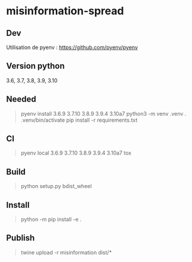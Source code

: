 # misinformation-spread

## Dev

Utilisation de pyenv : https://github.com/pyenv/pyenv

## Version python

3.6, 3.7, 3.8, 3.9, 3.10

## Needed

> pyenv install 3.6.9 3.7.10 3.8.9 3.9.4 3.10a7
> python3 -m venv .venv
> . .venv/bin/activate
> pip install -r requirements.txt

## CI

> pyenv local 3.6.9 3.7.10 3.8.9 3.9.4 3.10a7
> tox

## Build

> python setup.py bdist_wheel

## Install

> python -m pip install -e .

## Publish

> twine upload -r misinformation dist/*

